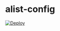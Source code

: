 # alist-config

[![Deploy](https://www.herokucdn.com/deploy/button.png)](https://heroku.com/deploy)
